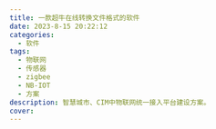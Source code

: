 ```yaml
---
title: 一款超牛在线转换文件格式的软件
date: 2023-8-15 20:22:12
categories:
  - 软件
tags:
  - 物联网
  - 传感器
  - zigbee
  - NB-IOT
  - 方案
description: 智慧城市、CIM中物联网统一接入平台建设方案。
cover: 
---
```

